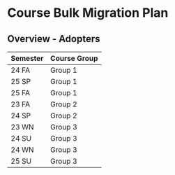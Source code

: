 # Course Bulk Migration Plan

## Overview - Adopters

| Semester   | Course Group |
| ---------- | -------------|
| 24 FA      | Group 1      |
| 25 SP      | Group 1      |
| 25 FA      | Group 1      |
| 23 FA      | Group 2      |
| 24 SP      | Group 2      |
| 23 WN      | Group 3      |
| 24 SU      | Group 3      |
| 24 WN      | Group 3      |
| 25 SU      | Group 3      |
